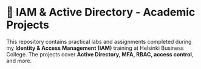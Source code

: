 # 🔐 IAM & Active Directory - Academic Projects

This repository contains practical labs and assignments completed during my **Identity & Access Management (IAM)** training at Helsinki Business College. The projects cover **Active Directory, MFA, RBAC, access control**, and more.
